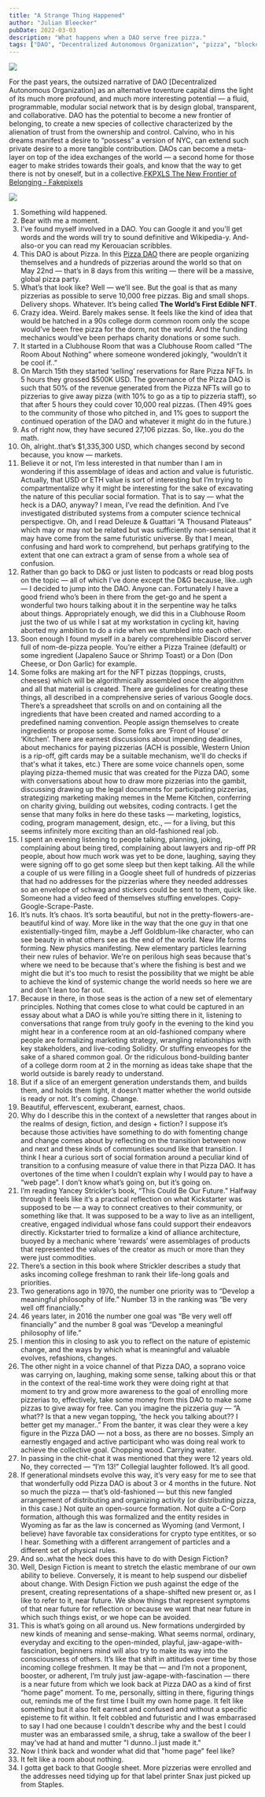 ```yaml
---
title: "A Strange Thing Happened"
author: "Julian Bleecker"
pubDate: 2022-03-03
description: "What happens when a DAO serve free pizza."
tags: ["DAO", "Decentralized Autonomous Organization", "pizza", "blockchain", "crypto", "cryptocurrency", "NFTs", "NFT"]
---
```


![](/bd-images/a-strange-thing-happened/a-strange-thing-happened_8cda7cad-4568-44c0-918a-35718a303ffe.jpg)

For the past years, the outsized narrative of DAO [Decentralized Autonomous Organization] as an alternative toventure capital dims the light of its much more profound, and much more interesting potential — a fluid, programmable, modular social network that is by design global, transparent, and collaborative. DAO has the potential to become a new frontier of belonging, to create a new species of collective characterized by the alienation of trust from the ownership and control. Calvino, who in his dreams manifest a desire to “possess” a version of NYC, can extend such private desire to a more tangible contribution. DAOs can become a meta-layer on top of the idea exchanges of the world — a second home for those eager to make strides towards their goals, and know that the way to get there is not by oneself, but in a collective.[FKPXLS The New Frontier of Belonging - Fakepixels](https://fakepixels.substack.com/p/fkpxls-the-new-frontier-of-belonging)</slot>


 ![](https://buttondown-attachments.s3.amazonaws.com/images/116071ad-d802-4b69-958a-c9c09da26bae.png) 
1. Something wild happened.
2. Bear with me a moment.
3. I’ve found myself involved in a DAO. You can Google it and you'll get words and the words will try to sound definitive and Wikipedia-y. And-also-or you can read my Kerouacian scribbles.
4. This DAO is about Pizza. In this [Pizza DAO](https://www.rarepizzas.com/) there are people organizing themselves and a hundreds of pizzerias around the world so that on May 22nd — that’s in 8 days from this writing — there will be a massive, global pizza party.
5. What’s that look like? Well — we’ll see. But the goal is that as many pizzerias as possible to serve 10,000 free pizzas. Big and small shops. Delivery shops. Whatever. It’s being called **The World’s First Edible NFT**.
6. Crazy idea. Weird. Barely makes sense. It feels like the kind of idea that would be hatched in a 90s college dorm common room only the scope would’ve been free pizza for the dorm, not the world. And the funding mechanics would’ve been perhaps charity donations or some such. 
7. It started in a Clubhouse Room that was a Clubhouse Room called “The Room About Nothing” where someone wondered jokingly, “wouldn’t it be cool if..”
8. On March 15th they started ‘selling’ reservations for Rare Pizza NFTs. In 5 hours they grossed $500K USD. The governance of the Pizza DAO is such that 50% of the revenue generated from the Pizza NFTs will go to pizzerias to give away pizza (with 10% to go as a tip to pizzeria staff), so that after 5 hours they could cover 10,000 real pizzas. (Then 49% goes to the community of those who pitched in, and 1% goes to support the continued operation of the DAO and whatever it might do in the future.)
9. As of right now, they have secured 27,106 pizzas. So, like..you do the math.
10. Oh, alright..that’s $1,335,300 USD, which changes second by second because, you know — markets.
11. Believe it or not, I’m less interested in that number than I am in wondering if this assemblage of ideas and action and value is futuristic. Actually, that USD or ETH value is sort of interesting but I’m trying to compartmentalize why it might be interesting for the sake of excavating the nature of this peculiar social formation. That is to say — what the heck is a DAO, anyway? I mean, I’ve read the definition. And I’ve investigated distributed systems from a computer science technical perspectigve. Oh, and I read Deleuze & Guattari “A Thousand Plateaus” which may or may not be related but was sufficiently non-sensical that it may have come from the same futuristic universe. By that I mean, confusing and hard work to comprehend, but perhaps gratifying to the extent that one can extract a gram of sense from a whole sea of confusion.
12. Rather than go back to D&G or just listen to podcasts or read blog posts on the topic — all of which I’ve done except the D&G because, like..ugh — I decided to jump into the DAO. Anyone can. Fortunately I have a good friend who’s been in there from the get-go and he spent a wonderful two hours talking about it in the serpentine way he talks about things. Appropriately enough, we did this in a Clubhouse Room just the two of us while I sat at my workstation in cycling kit, having aborted my ambition to do a ride when we stumbled into each other.
13. Soon enough I found myself in a barely comprehensible Discord server full of nom-de-pizza people. You’re either a Pizza Trainee (default) or some ingredient (Japaleno Sauce or Shrimp Toast) or a Don (Don Cheese, or Don Garlic) for example.
14. Some folks are making art for the NFT pizzas (toppings, crusts, cheeses) which will be algorithmically assembled once the algorithm and all that material is created. There are guidelines for creating these things, all described in a comprehensive series of various Google docs. There’s a spreadsheet that scrolls on and on containing all the ingredients that have been created and named according to a predefined naming convention. People assign themselves to create ingredients or propose some. Some folks are ‘Front of House’ or ‘Kitchen’. There are earnest discussions about impending deadlines, about mechanics for paying pizzerias (ACH is possible, Western Union is a rip-off, gift cards may be a suitable mechanism, we'll do checks if that's what it takes, etc.) There are some voice channels open, some playing pizza-themed music that was created for the Pizza DAO, some with conversations about how to draw more pizzerias into the gambit, discussing drawing up the legal documents for participating pizzerias, strategizing marketing making memes in the Meme Kitchen, conferring on charity giving, building out websites, coding contracts. I get the sense that many folks in here do these tasks — marketing, logistics, coding, program management, design, etc., — for a living, but this seems infinitely more exciting than an old-fashioned real job.
15. I spent an evening listening to people talking, planning, joking, complaining about being tired, complaining about lawyers and rip-off PR people, about how much work was yet to be done, laughing, saying they were signing off to go get some sleep but then kept talking. All the while a couple of us were filling in a Google sheet full of hundreds of pizzerias that had no addresses for the pizzerias where they needed addresses so an envelope of schwag and stickers could be sent to them, quick like. Someone had a video feed of themselves stuffing envelopes. Copy-Google-Scrape-Paste.
16. It’s nuts. It’s chaos. It’s sorta beautiful, but not in the pretty-flowers-are-beautiful kind of way. More like in the way that the one guy in that one existentially-tinged film, maybe a Jeff Goldblum-like character, who can see beauty in what others see as the end of the world. New life forms forming. New physics manifesting. New elementary particles learning their new rules of behavior. We're on perilous high seas because that's where we need to be because that's where the fishing is best and we might die but it's too much to resist the possibility that we might be able to achieve the kind of systemic change the world needs so here we are and don't lean too far out.
17. Because in there, in those seas is the action of a new set of elementary principles. Nothing that comes close to what could be captured in an essay about what a DAO is while you’re sitting there in it, listening to conversations that range from truly goofy in the evening to the kind you might hear in a conference room at an old-fashioned company where people are formalizing marketing strategy, wrangling relationships with key stakeholders, and live-coding Solidity. Or stuffing enveopes for the sake of a shared common goal. Or the ridiculous bond-building banter of a college dorm room at 2 in the morning as ideas take shape that the world outside is barely ready to understand. 
18. But if a slice of an emergent generation understands them, and builds them, and holds them tight, it doesn’t matter whether the world outside is ready or not. It's coming. Change.
19. Beautiful, effervescent, exuberant, earnest, chaos.
20. Why do I describe this in the context of a newsletter that ranges about in the realms of design, fiction, and design + fiction? I suppose it’s because those activities have something to do with fomenting change and change comes about by reflecting on the transition between now and next and these kinds of communities sound like that transition. I think I hear a curious sort of social formation around a peculiar kind of transition to a confusing measure of value there in that Pizza DAO. It has overtones of the time when I couldn’t explain why I would pay to have a “web page”. I don’t know what’s going on, but it’s going on.
21. I’m reading Yancey Strickler’s book, “This Could Be Our Future.” Halfway through it feels like it’s a practical reflection on what Kickstarter was supposed to be — a way to connect creatives to their community, or something like that. It was supposed to be a way to live as an intelligent, creative, engaged individual whose fans could support their endeavors directly. Kickstarter tried to formalize a kind of alliance architecture, buoyed by a mechanic where ‘rewards’ were assemblages of products that represented the values of the creator as much or more than they were just commodities.
22. There’s a section in this book where Strickler describes a study that asks incoming college freshman to rank their life-long goals and priorities. 
23. Two generations ago in 1970, the number one priority was to “Develop a meaningful philosophy of life.” Number 13 in the ranking was “Be very well off financially.” 
24. 46 years later, in 2016 the number one goal was “Be very well off financially” and the number 8 goal was “Develop a meaningful philosophy of life.” 
25. I mention this in closing to ask you to reflect on the nature of epistemic change, and the ways by which what is meaningful and valuable evolves, refashions, changes.
26. The other night in a voice channel of that Pizza DAO, a soprano voice was carrying on, laughing, making some sense, talking about this or that in the context of the real-time work they were doing right at that moment to try and grow more awareness to the goal of enrolling more pizzerias to, effectively, take some money from this DAO to make some pizzas to give away for free. Can you imagine the pizzeria guy — “A what?? Is that a new vegan topping, 'the heck you talking about?? I better get my manager..”  From the banter, it was clear they were a key figure in the Pizza DAO — not a boss, as there are no bosses. Simply an earnestly engaged and active participant who was doing real work to achieve the collective goal. Chopping wood. Carrying water. 
27. In passing in the chit-chat it was mentioned that they were 12 years old. No, they corrected — “I’m 13!” Collegial laughter followed. It’s all good.
28. If generational mindsets evolve this way, it’s very easy for me to see that that wonderfully odd Pizza DAO is about 3 or 4 months in the future. Not so much the pizza — that’s old-fashioned — but this new fangled arrangement of distributing and organizing activity (or distributing pizza, in this case.) Not quite an open-source formation. Not quite a C-Corp formation, although this was formalized and the entity resides in Wyoming as far as the law is concerned as Wyoming (and Vermont, I believe) have favorable tax considerations for crypto type entitites, or so I hear. Something with a different arrangement of particles and a different set of physical rules.
29. And so..what the heck does this have to do with Design Fiction?
30. Well, Design Fiction is meant to stretch the elastic membrane of our own ability to believe. Conversely, it is meant to help suspend our disbelief about change. With Design Fiction we push against the edge of the present, creating representations of a shape-shifted new present or, as I like to refer to it, near future. We show things that represent symptoms of that near future for reflection or because we want that near future in which such things exist, or we hope can be avoided. 
31. This is what’s going on all around us. New formations undergirded by new kinds of meaning and sense-making. What seems normal, ordinary, everyday and exciting to the open-minded, playful, jaw-agape-with-fascination, beginners mind will also try to make its way into the consciousness of others. It’s like that shift in attitudes over time by those incoming college freshmen. It may be that — and I’m not a proponent, booster, or adherent, I’m truly just jaw-agape-with-fascination — there is a near future from which we look back at Pizza DAO as a kind of first “home page” moment. To me, personally, sitting in there, figuring things out, reminds me of the first time I built my own home page. It felt like something but it also felt earnest and confused and without a specific episteme to fit within. It felt cobbled and futuristic and I was embarrased to say I had one because I couldn't describe why and the best I could muster was an embarassed smile, a shrug, take a swallow of the beer I may've had at hand and mutter "I dunno..I just made it."
32. Now I think back and wonder what did that "home page" feel like? 
33. It felt like a room about nothing.
34. I gotta get back to that Google sheet. More pizzerias were enrolled and the addresses need tidying up for that label printer Snax just picked up from Staples.